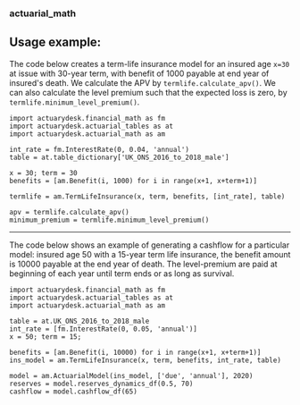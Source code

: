 ### actuarial_math

## Usage example:

The code below creates a term-life insurance model for an insured age `x=30` at issue with 30-year term, with benefit of 1000 payable at end year of insured's death. We calculate the APV by `termlife.calculate_apv()`. We can also calculate the level premium such that the expected loss is zero, by `termlife.minimum_level_premium()`.

```
import actuarydesk.financial_math as fm
import actuarydesk.actuarial_tables as at
import actuarydesk.actuarial_math as am

int_rate = fm.InterestRate(0, 0.04, 'annual')
table = at.table_dictionary['UK_ONS_2016_to_2018_male']

x = 30; term = 30
benefits = [am.Benefit(i, 1000) for i in range(x+1, x+term+1)]

termlife = am.TermLifeInsurance(x, term, benefits, [int_rate], table)

apv = termlife.calculate_apv()
minimum_premium = termlife.minimum_level_premium()
```

---

The code below shows an example of generating a cashflow for a particular model: insured age 50 with a 15-year term life insurance, the benefit amount is 10000 payable at the end year of death. The level-premium are paid at beginning of each year until term ends or as long as survival.

```
import actuarydesk.financial_math as fm
import actuarydesk.actuarial_tables as at
import actuarydesk.actuarial_math as am

table = at.UK_ONS_2016_to_2018_male
int_rate = [fm.InterestRate(0, 0.05, 'annual')]
x = 50; term = 15;

benefits = [am.Benefit(i, 10000) for i in range(x+1, x+term+1)]
ins_model = am.TermLifeInsurance(x, term, benefits, int_rate, table)

model = am.ActuarialModel(ins_model, ['due', 'annual'], 2020)
reserves = model.reserves_dynamics_df(0.5, 70)
cashflow = model.cashflow_df(65)
```
